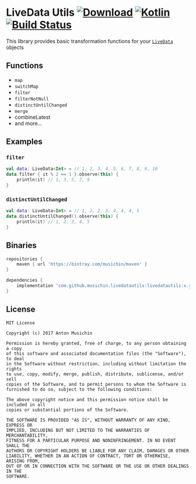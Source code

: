 # LiveData Utils [ ![Download](https://api.bintray.com/packages/musichin/maven/livedatautils/images/download.svg)](https://bintray.com/musichin/maven/livedatautils/_latestVersion) [![Kotlin](https://img.shields.io/badge/Kotlin-1.1.51-blue.svg)](http://kotlinlang.org) [![Build Status](https://travis-ci.org/musichin/livedatautils.svg?branch=master)](https://travis-ci.org/musichin/livedatautils)
This library provides basic transformation functions for your [`LiveData`](https://developer.android.com/topic/libraries/architecture/livedata.html) objects

## Functions
* `map`
* `switchMap`
* `filter`
* `filterNotNull`
* `distinctUntilChanged`
* `merge`
* combineLatest
* and more...

## Examples

### `filter`
```kotlin
val data: LiveData<Int> = // 1, 2, 3, 4, 5, 6, 7, 8, 9, 10
data.filter { it % 2 == 1 }.observe(this) {
    println(it) // 1, 3, 5, 7, 9
}
```

### `distinctUntilChanged`
```kotlin
val data: LiveData<Int> = // 1, 2, 2, 3, 4, 4, 4, 5
data.distinctUntilChanged().observe(this) {
    println(it) // 1, 2, 3, 4, 5
}
```

## Binaries
```groovy
repositories {
    maven { url 'https://bintray.com/musichin/maven' }
}

dependencies {
    implementation 'com.github.musichin.livedatautils:livedatautils:x.y.z'
}
```

## License

    MIT License

    Copyright (c) 2017 Anton Musichin

    Permission is hereby granted, free of charge, to any person obtaining a copy
    of this software and associated documentation files (the "Software"), to deal
    in the Software without restriction, including without limitation the rights
    to use, copy, modify, merge, publish, distribute, sublicense, and/or sell
    copies of the Software, and to permit persons to whom the Software is
    furnished to do so, subject to the following conditions:

    The above copyright notice and this permission notice shall be included in all
    copies or substantial portions of the Software.

    THE SOFTWARE IS PROVIDED "AS IS", WITHOUT WARRANTY OF ANY KIND, EXPRESS OR
    IMPLIED, INCLUDING BUT NOT LIMITED TO THE WARRANTIES OF MERCHANTABILITY,
    FITNESS FOR A PARTICULAR PURPOSE AND NONINFRINGEMENT. IN NO EVENT SHALL THE
    AUTHORS OR COPYRIGHT HOLDERS BE LIABLE FOR ANY CLAIM, DAMAGES OR OTHER
    LIABILITY, WHETHER IN AN ACTION OF CONTRACT, TORT OR OTHERWISE, ARISING FROM,
    OUT OF OR IN CONNECTION WITH THE SOFTWARE OR THE USE OR OTHER DEALINGS IN THE
    SOFTWARE.
